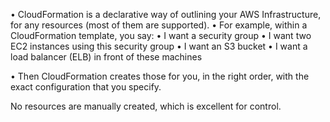 • CloudFormation is a declarative way of outlining your AWS
Infrastructure, for any resources (most of them are supported).
• For example, within a CloudFormation template, you say:
• I want a security group
• I want two EC2 instances using this security group
• I want an S3 bucket
• I want a load balancer (ELB) in front of these machines

• Then CloudFormation creates those for you, in the right order, with the
exact configuration that you specify.

No resources are manually created, which is excellent for control.
